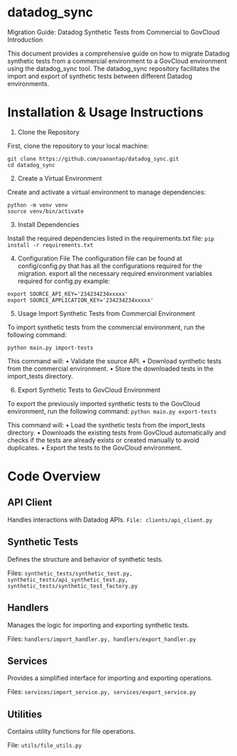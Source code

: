 # datadog_sync

Migration Guide: Datadog Synthetic Tests from Commercial to GovCloud
Introduction

This document provides a comprehensive guide on how to migrate Datadog synthetic tests from a commercial environment to a GovCloud environment using the datadog_sync tool. The datadog_sync repository facilitates the import and export of synthetic tests between different Datadog environments.

# Installation & Usage Instructions

1. Clone the Repository

First, clone the repository to your local machine:
```
git clone https://github.com/oanantap/datadog_sync.git
cd datadog_sync
```

2. Create a Virtual Environment

Create and activate a virtual environment to manage dependencies:
```
python -m venv venv
source venv/bin/activate
```

3. Install Dependencies

Install the required dependencies listed in the requirements.txt file:
```pip install -r requirements.txt```

4. Configuration File
The configuration file can be found at config/config.py that has all the configurations required for the migration.
export all the necessary required environment variables required for config.py
example:
```
export SOURCE_API_KEY='234234234xxxxx'
export SOURCE_APPLICATION_KEY='234234234xxxxx'
```

5. Usage
Import Synthetic Tests from Commercial Environment

To import synthetic tests from the commercial environment, run the following command:
```
python main.py import-tests
```

This command will:
	•	Validate the source API.
	•	Download synthetic tests from the commercial environment.
	•	Store the downloaded tests in the import_tests directory.

6. Export Synthetic Tests to GovCloud Environment

To export the previously imported synthetic tests to the GovCloud environment, run the following command:
```python main.py export-tests```

This command will:
	•	Load the synthetic tests from the import_tests directory.
  •	Downloads the existing tests from GovCloud automatically and checks if the tests are already exists or created manually to avoid duplicates.
	•	Export the tests to the GovCloud environment.

# Code Overview

## API Client
Handles interactions with Datadog APIs.
```File: clients/api_client.py```

## Synthetic Tests
Defines the structure and behavior of synthetic tests.

Files: ```synthetic_tests/synthetic_test.py, synthetic_tests/api_synthetic_test.py, synthetic_tests/synthetic_test_factory.py```

## Handlers
Manages the logic for importing and exporting synthetic tests.

Files: ```handlers/import_handler.py, handlers/export_handler.py```

## Services
Provides a simplified interface for importing and exporting operations.

Files: ```services/import_service.py, services/export_service.py```

## Utilities
Contains utility functions for file operations.

File: ```utils/file_utils.py```
